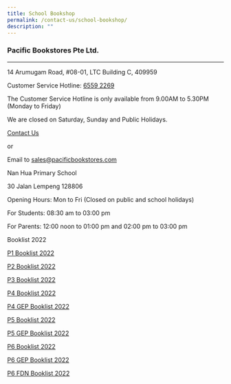 ```yaml
---
title: School Bookshop
permalink: /contact-us/school-bookshop/
description: ""
---
```

### Pacific Bookstores Pte Ltd.
---------------------------

14 Arumugam Road, #08-01, LTC Building C, 409959

Customer Service Hotline: [6559 2269](tel:65592269)

The Customer Service Hotline is only available from 9.00AM to 5.30PM (Monday to Friday)

We are closed on Saturday, Sunday and Public Holidays.

[Contact Us](https://www.pacificbookstores.com/CMS/ContactUs)

or

Email to [sales@pacificbookstores.com](mailto:sales@pacificbookstores.com)

Nan Hua Primary School

30 Jalan Lempeng 128806

Opening Hours: Mon to Fri (Closed on public and school holidays)

For Students: 08:30 am to 03:00 pm

For Parents: 12:00 noon to 01:00 pm and 02:00 pm to 03:00 pm

Booklist 2022

[P1 Booklist 2022](https://nanhuapri.moe.edu.sg/qql/slot/u732/Contact%20Us/School%20Bookshop/2022/NHPS%202022%20P1%20Booklist.pdf)

[P2 Booklist 2022](https://nanhuapri.moe.edu.sg/qql/slot/u732/Contact%20Us/School%20Bookshop/2022/NHPS%202022%20P2%20final.pdf)

[P3 Booklist 2022](https://nanhuapri.moe.edu.sg/qql/slot/u732/Contact%20Us/School%20Bookshop/2022/NHPS%202022%20P3%20final.pdf)

[P4 Booklist 2022](https://nanhuapri.moe.edu.sg/qql/slot/u732/Contact%20Us/School%20Bookshop/2022/NHPS%202022%20P4%20final.pdf)

[P4 GEP Booklist 2022](https://nanhuapri.moe.edu.sg/qql/slot/u732/Contact%20Us/School%20Bookshop/2022/NHPS%202022%20P4%20GEP%20final.pdf)

[P5 Booklist 2022](https://nanhuapri.moe.edu.sg/qql/slot/u732/Contact%20Us/School%20Bookshop/2022/NHPS%202022%20P5%20final.pdf)

[P5 GEP Booklist 2022](https://nanhuapri.moe.edu.sg/qql/slot/u732/Contact%20Us/School%20Bookshop/2022/NHPS%202022%20P5GEP%20final.pdf)

[P6 Booklist 2022](https://nanhuapri.moe.edu.sg/qql/slot/u732/Contact%20Us/School%20Bookshop/2022/NHPS%202022%20P6%20final.pdf)

[P6 GEP Booklist 2022](https://nanhuapri.moe.edu.sg/qql/slot/u732/Contact%20Us/School%20Bookshop/2022/NHPS%202022%20P6GEP%20final.pdf)

[P6 FDN Booklist 2022](https://nanhuapri.moe.edu.sg/qql/slot/u732/Contact%20Us/School%20Bookshop/2022/NHPS%202022%20P6FDN%20final.pdf)